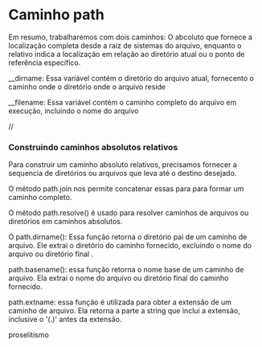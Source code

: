 # Caminho path

Em resumo, trabalharemos com dois caminhos: O abcoluto que fornece a localização completa desde a raiz de sistemas do arquivo, enquanto o relativo indica a localização em relação ao diretório atual ou o ponto de referência específico.

\_\_dirname: Essa variável contém o diretório do arquivo atual, fornecento o caminho onde o diretório onde o arquivo reside

\_\_filename: Essa variável contém o caminho completo do arquivo em execução, incluindo o nome do arquivo

//

### Construindo caminhos absolutos relativos

Para construir um caminho absoluto relativos, precisamos fornecer a sequencia de diretórios ou arquivos que leva até o destino desejado.

O método path.join nos permite concatenar essas para para formar um caminho completo.

O método path.resolve() é usado para resolver caminhos de arquivos ou diretórios em caminhos absolutos.

O path.dirname(): Essa função retorna o diretório pai de um caminho de arquivo. Ele extrai o diretório do caminho fornecido, excluindo o nome do arquivo ou diretório final .

path.basename(): essa função retorna o nome base de um caminho de arquivo. Ela extrai o nome do arquivo ou diretório final do caminho fornecido.

path.extname: essa função é utilizada para obter a extensão de um caminho de arquivo. Ela retorna a parte a string que inclui a extensão, inclusive o '(.)' antes da extensão.

proselitismo
